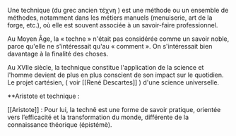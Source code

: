 Une technique (du grec ancien τέχνη )
 est une méthode ou un ensemble de méthodes, notamment dans les métiers manuels (menuiserie, art de la forge, etc.), où elle est souvent associée à un savoir-faire professionnel. 

Au Moyen Âge, la « techne » n'était pas considérée comme un savoir noble, parce qu'elle ne s'intéressait qu'au « comment ». On s'intéressait bien davantage à la finalité des choses. 

Au XVIIe siècle, la technique constitue l'application de la science et l'homme devient de plus en plus conscient de son impact sur le quotidien. Le projet cartésien, ( voir [[René Descartes]] ) d'une science universelle.


**Aristote et technique : 
 
 [[Aristote]] : Pour lui, la technê est une forme de savoir pratique, orientée vers l’efficacité et la transformation du monde, différente de la connaissance théorique (épistémè).